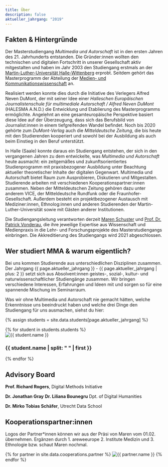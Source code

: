 ```yaml
---
title: Über
description: false
aktueller_jahrgang: "2019"
---
```


## Fakten & Hintergründe

Der Masterstudiengang _Multimedia und Autorschaft_ ist in den ersten Jahren des 21. Jahrhunderts entstanden. Die Gründer:innen wollten den technischen und digitalen Fortschritt in unserer Gesellschaft aktiv mitgestalten und haben im Jahr 2003 den  Studiengang erstmals an der [Martin-Luther-Universität Halle-Wittenberg](https://www.uni-halle.de) erprobt. Seitdem gehört das Masterprogramm der Abteilung der [Medien- und Kommunikationswissenschaft](https://www.medienkomm.uni-halle.de) an.

Realisiert werden konnte dies durch die Initiative des Verlegers Alfred Neven DuMont, der mit seiner Idee einer _Halleschen Europäischen Journalistenschule für multimediale Autorschaft / Alfred Neven DuMont_ (HALESMA A.N.D.) die Entwicklung und Etablierung des Masterprogramms ermöglichte. Angelehnt an eine gesamteuropäische Perspektive basiert diese Idee auf der Überzeugung, dass sich das Berufsbild von Journalist:innen in einem tiefgreifenden Wandel befindet. Noch bis 2020 gehörte zum _DuMont-Verlag_ auch die _Mitteldeutsche Zeitung_, die bis heute mit den Studierenden kooperiert und sowohl bei der Ausbildung als auch beim Einstieg in den Beruf unterstützt.

In Halle (Saale) konnte daraus ein Studiengang entstehen, der sich in den vergangenen Jahren zu dem entwickelte, was _Multimedia und Autorschaft_ heute ausmacht: ein zeitgemäßes und zukunftsorientiertes Studienprogramm mit praxisbezogener Ausbildung unter Beachtung aktueller theoretischer Inhalte der digitalen Gegenwart. Multimedia und Autorschaft bietet Raum zum Ausprobieren, Diskutieren und Mitgestalten. Studierende arbeiten mit verschiedenen Kooperationspartner:innen zusammen. Neben der Mitteldeutschen Zeitung gehören dazu unter anderem VICE, der Mitteldeutsche Rundfunk oder die Fraunhofer-Gesellschaft. Außerdem besteht ein projektbezogener Austausch mit Mediziner:innen, Ethnolog:innen und anderen Studierenden der Martin-Luther-Universität sowie mit Gästen anderer Institutionen.

Die Studiengangsleitung verantworten derzeit [Maren Schuster](https://www.medienkomm.uni-halle.de/abteilung/mitarbeiter/schuster/) und [Prof. Dr. Patrick Vonderau](https://www.medienkomm.uni-halle.de/abteilung/mitarbeiter/vonderau/), die ihre jeweilige Expertise aus Wissenschaft und Medienpraxis in die Lehr- und Forschungsprojekte des Masterstudiengangs einbringen. Die Akkreditierung des Studiengangs wird 2021 abgeschlossen.

## Wer studiert MMA & warum eigentlich?

Bei uns kommen Studierende aus unterschiedlichen Disziplinen zusammen. Der Jahrgang {{ page.aktueller_jahrgang }} - {{ page.aktueller_jahrgang | plus: 2 }} setzt sich aus Absolvent:innen geistes-, sozial-, kultur- und naturwissenschaftlicher Studiengänge zusammen. Wir bringen verschiedene Interessen, Erfahrungen und Ideen mit und sorgen so für eine spannende Mischung im Seminarraum.

Was wir ohne Multimedia und Autorschaft nie gemacht hätten, welche Erkenntnisse uns beeindruckt haben und welche drei Dinge den Studiengang für uns ausmachen, siehst du hier: 

{% assign students = site.data.students[page.aktueller_jahrgang] %}
<section class="students">
    {% for student in students.students %}
    <div class="flip-card">
        <div class="flip-card-inner">
            <div class="flip-card-front">
                <img src="{{ site.url }}/assets/images/{{ student.image }}" alt="{{ student.name }}">
            </div>
            <div class="flip-card-back">
                <h3>{{ student.name | split: " " | first }}</h3>
            </div>
        </div>
    </div>
    {% endfor %}
</section>

## Advisory Board

**Prof. Richard Rogers**,
Digital Methods Initiative

**Dr. Jonathan Gray**
**Dr. Liliana Bounegru**
Dpt. of Digital Humanities

**Dr. Mirko Tobias Schäfer**,
Utrecht Data School

## Kooperationspartner:innen

Logos der Partner*innen können wir aus der Präsi von Maren vom 01.02. übernehmen. 
Ergänzen durch 1. areweeurope 2. Institute Medizin und 3. Ethnologie bzw. schaut Maren nochmal.

<section>
{% for partner in site.data.cooperations.partner %}
<img src="{{ site.url | append: "/assets/images/" | append: partner.image }}" alt="{{ partner.name }}">
{% endfor %}
</section>